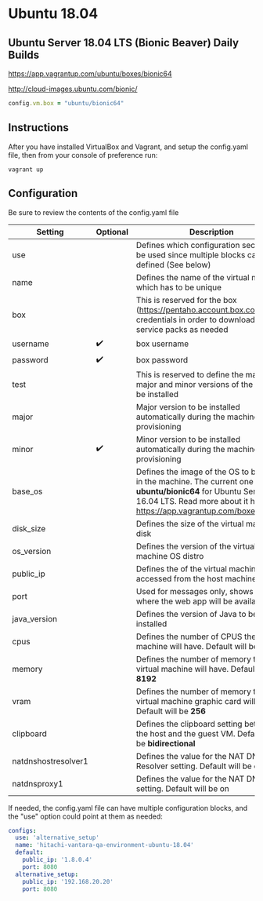 # Ubuntu 18.04

## Ubuntu Server 18.04 LTS (Bionic Beaver) Daily Builds

https://app.vagrantup.com/ubuntu/boxes/bionic64

http://cloud-images.ubuntu.com/bionic/

```ruby
config.vm.box = "ubuntu/bionic64"
```

## Instructions

After you have installed VirtualBox and Vagrant, and setup the config.yaml file, then from your console of preference run:

```shell
vagrant up
```

## Configuration

Be sure to review the contents of the config.yaml file

| Setting | Optional | Description |
| --- | --- | --- |
| use | | Defines which configuration section will be used since multiple blocks can be defined (See below) |
| name | | Defines the name of the virtual machine which has to be unique |
| box | | This is reserved for the box (https://pentaho.account.box.com/login) credentials in order to download the service packs as needed |
| username | :heavy_check_mark: | box username |
| password | :heavy_check_mark: | box password |
| test | | This is reserved to define the machine major and minor versions of the suite to be installed |
| major | | Major version to be installed automatically during the machine provisioning |
| minor | :heavy_check_mark: | Minor version to be installed automatically during the machine provisioning |
| base_os | | Defines the image of the OS to be used in the machine. The current one will be **ubuntu/bionic64** for Ubuntu Server 16.04 LTS. Read more about it here: https://app.vagrantup.com/boxes/search |
| disk_size | | Defines the size of the virtual machine disk |
| os_version | | Defines the version of the virtual machine OS distro |
| public_ip | | Defines the of the virtual machine to be accessed from the host machine |
| port | | Used for messages only, shows the port where the web app will be available |
| java_version | | Defines the version of Java to be installed |
| cpus | | Defines the number of CPUS the virtual machine will have. Default will be **2** |
| memory | | Defines the number of memory the virtual machine will have. Default will be **8192** |
| vram | | Defines the number of memory the virtual machine graphic card will have. Default will be **256** |
| clipboard | | Defines the clipboard setting between the host and the guest VM. Default will be **bidirectional** |
| natdnshostresolver1 | | Defines the value for the NAT DNS Host Resolver setting. Default will be **on** |
| natdnsproxy1 | | Defines the value for the NAT DNS Proxy setting. Default will be on |

If needed, the config.yaml file can have multiple configuration blocks, and the "use" option could point at them as needed:

```yaml
configs:
  use: 'alternative_setup'
  name: 'hitachi-vantara-qa-environment-ubuntu-18.04'
  default:
    public_ip: '1.8.0.4'
    port: 8080
  alternative_setup:
    public_ip: '192.168.20.20'
    port: 8080
```
